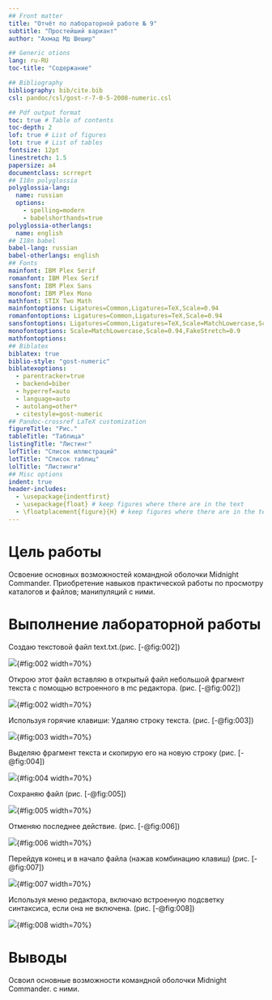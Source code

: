 ```yaml
---
## Front matter
title: "Отчёт по лабораторной работе № 9"
subtitle: "Простейший вариант"
author: "Ахмад Мд Шешир"

## Generic otions
lang: ru-RU
toc-title: "Содержание"

## Bibliography
bibliography: bib/cite.bib
csl: pandoc/csl/gost-r-7-0-5-2008-numeric.csl

## Pdf output format
toc: true # Table of contents
toc-depth: 2
lof: true # List of figures
lot: true # List of tables
fontsize: 12pt
linestretch: 1.5
papersize: a4
documentclass: scrreprt
## I18n polyglossia
polyglossia-lang:
  name: russian
  options:
	- spelling=modern
	- babelshorthands=true
polyglossia-otherlangs:
  name: english
## I18n babel
babel-lang: russian
babel-otherlangs: english
## Fonts
mainfont: IBM Plex Serif
romanfont: IBM Plex Serif
sansfont: IBM Plex Sans
monofont: IBM Plex Mono
mathfont: STIX Two Math
mainfontoptions: Ligatures=Common,Ligatures=TeX,Scale=0.94
romanfontoptions: Ligatures=Common,Ligatures=TeX,Scale=0.94
sansfontoptions: Ligatures=Common,Ligatures=TeX,Scale=MatchLowercase,Scale=0.94
monofontoptions: Scale=MatchLowercase,Scale=0.94,FakeStretch=0.9
mathfontoptions:
## Biblatex
biblatex: true
biblio-style: "gost-numeric"
biblatexoptions:
  - parentracker=true
  - backend=biber
  - hyperref=auto
  - language=auto
  - autolang=other*
  - citestyle=gost-numeric
## Pandoc-crossref LaTeX customization
figureTitle: "Рис."
tableTitle: "Таблица"
listingTitle: "Листинг"
lofTitle: "Список иллюстраций"
lotTitle: "Список таблиц"
lolTitle: "Листинги"
## Misc options
indent: true
header-includes:
  - \usepackage{indentfirst}
  - \usepackage{float} # keep figures where there are in the text
  - \floatplacement{figure}{H} # keep figures where there are in the text
---
```


# Цель работы

Освоение основных возможностей командной оболочки Midnight Commander. Приобретение навыков практической работы по просмотру каталогов и файлов; манипуляций
с ними.


# Выполнение лабораторной работы

 

Создаю текстовой файл text.txt.(рис. [-@fig:002])

![ ](image/1.png){#fig:002 width=70%}

Открою этот файл вставляю в открытый файл небольшой фрагмент текста с помощью встроенного в mc редактора. (рис. [-@fig:002])

![ ](image/2.png){#fig:002 width=70%}

Используя горячие клавиши: Удаляю строку текста. (рис. [-@fig:003])

![ ](image/3.png){#fig:003 width=70%}

Выделяю фрагмент текста и скопирую его на новую строку (рис. [-@fig:004])

![ ](image/4.png){#fig:004 width=70%}

Сохраняю файл (рис. [-@fig:005])

![ ](image/6.png){#fig:005 width=70%}

Отменяю последнее действие. (рис. [-@fig:006])

![ ](image/7.png){#fig:006 width=70%}

Перейдув конец  и в начало файла (нажав комбинацию клавиш) (рис. [-@fig:007])

![ ](image/8.png){#fig:007 width=70%}

Используя меню редактора, включаю встроенную подсветку синтаксиса, если она не включена. (рис. [-@fig:008])

![ ](image/9.png){#fig:008 width=70%}


# Выводы

Освоил основные возможности командной оболочки Midnight Commander. 
с ними.

